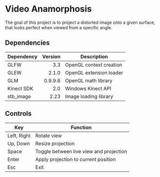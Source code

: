 # Video Anamorphosis

The goal of this project is to project a distorted image onto a given surface, that looks perfect when viewed from a specific angle.

## Dependencies

| Dependency | Version | Description             |
|------------|--------:|-------------------------|
| GLFW       | 3.3     | OpenGL context creation |
| GLEW       | 2.1.0   | OpenGL extension loader |
| GLM        | 0.9.9.6 | OpenGL math library     |
| Kinect SDK | 2.0     | Windows Kinect API      |
| stb_image  | 2.23    | Image loading library   |

## Controls

| Key         | Function                                |
|-------------|-----------------------------------------|
| Left, Right | Rotate view                             |
| Up, Down    | Resize projection                       |
| Space       | Toggle between live view and projection |
| Enter       | Apply projection to current position    |
| Esc         | Exit                                    |
